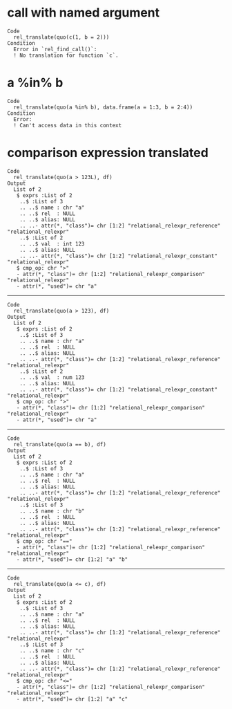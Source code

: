 # call with named argument

    Code
      rel_translate(quo(c(1, b = 2)))
    Condition
      Error in `rel_find_call()`:
      ! No translation for function `c`.

# a %in% b

    Code
      rel_translate(quo(a %in% b), data.frame(a = 1:3, b = 2:4))
    Condition
      Error:
      ! Can't access data in this context

# comparison expression translated

    Code
      rel_translate(quo(a > 123L), df)
    Output
      List of 2
       $ exprs :List of 2
        ..$ :List of 3
        .. ..$ name : chr "a"
        .. ..$ rel  : NULL
        .. ..$ alias: NULL
        .. ..- attr(*, "class")= chr [1:2] "relational_relexpr_reference" "relational_relexpr"
        ..$ :List of 2
        .. ..$ val  : int 123
        .. ..$ alias: NULL
        .. ..- attr(*, "class")= chr [1:2] "relational_relexpr_constant" "relational_relexpr"
       $ cmp_op: chr ">"
       - attr(*, "class")= chr [1:2] "relational_relexpr_comparison" "relational_relexpr"
       - attr(*, "used")= chr "a"

---

    Code
      rel_translate(quo(a > 123), df)
    Output
      List of 2
       $ exprs :List of 2
        ..$ :List of 3
        .. ..$ name : chr "a"
        .. ..$ rel  : NULL
        .. ..$ alias: NULL
        .. ..- attr(*, "class")= chr [1:2] "relational_relexpr_reference" "relational_relexpr"
        ..$ :List of 2
        .. ..$ val  : num 123
        .. ..$ alias: NULL
        .. ..- attr(*, "class")= chr [1:2] "relational_relexpr_constant" "relational_relexpr"
       $ cmp_op: chr ">"
       - attr(*, "class")= chr [1:2] "relational_relexpr_comparison" "relational_relexpr"
       - attr(*, "used")= chr "a"

---

    Code
      rel_translate(quo(a == b), df)
    Output
      List of 2
       $ exprs :List of 2
        ..$ :List of 3
        .. ..$ name : chr "a"
        .. ..$ rel  : NULL
        .. ..$ alias: NULL
        .. ..- attr(*, "class")= chr [1:2] "relational_relexpr_reference" "relational_relexpr"
        ..$ :List of 3
        .. ..$ name : chr "b"
        .. ..$ rel  : NULL
        .. ..$ alias: NULL
        .. ..- attr(*, "class")= chr [1:2] "relational_relexpr_reference" "relational_relexpr"
       $ cmp_op: chr "=="
       - attr(*, "class")= chr [1:2] "relational_relexpr_comparison" "relational_relexpr"
       - attr(*, "used")= chr [1:2] "a" "b"

---

    Code
      rel_translate(quo(a <= c), df)
    Output
      List of 2
       $ exprs :List of 2
        ..$ :List of 3
        .. ..$ name : chr "a"
        .. ..$ rel  : NULL
        .. ..$ alias: NULL
        .. ..- attr(*, "class")= chr [1:2] "relational_relexpr_reference" "relational_relexpr"
        ..$ :List of 3
        .. ..$ name : chr "c"
        .. ..$ rel  : NULL
        .. ..$ alias: NULL
        .. ..- attr(*, "class")= chr [1:2] "relational_relexpr_reference" "relational_relexpr"
       $ cmp_op: chr "<="
       - attr(*, "class")= chr [1:2] "relational_relexpr_comparison" "relational_relexpr"
       - attr(*, "used")= chr [1:2] "a" "c"

